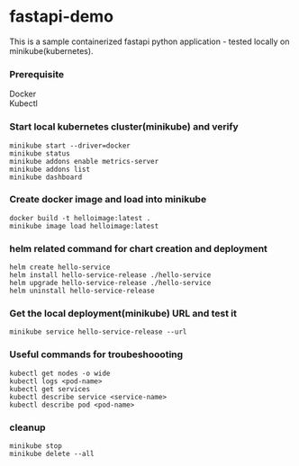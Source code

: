 # fastapi-demo
This is a sample containerized fastapi python application - tested locally on minikube(kubernetes).

### Prerequisite
Docker  
Kubectl

### Start local kubernetes cluster(minikube) and verify
```
minikube start --driver=docker
minikube status
minikube addons enable metrics-server
minikube addons list
minikube dashboard
```

### Create docker image and load into minikube
```
docker build -t helloimage:latest .
minikube image load helloimage:latest
```

### helm related command for chart creation and deployment
```
helm create hello-service
helm install hello-service-release ./hello-service
helm upgrade hello-service-release ./hello-service
helm uninstall hello-service-release
```

### Get the local deployment(minikube) URL and test it
```
minikube service hello-service-release --url
```

### Useful commands for troubeshoooting
```
kubectl get nodes -o wide
kubectl logs <pod-name>
kubectl get services
kubectl describe service <service-name>
kubectl describe pod <pod-name>
```

### cleanup
```
minikube stop
minikube delete --all
```